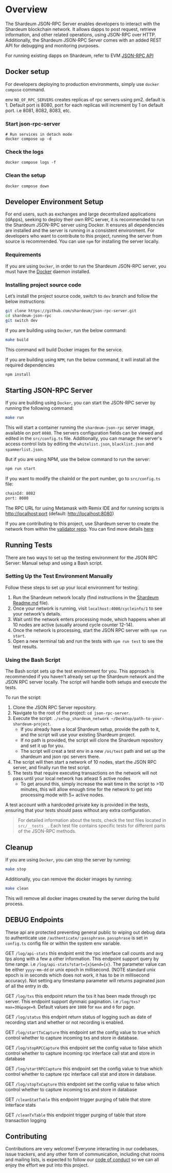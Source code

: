 # Overview

The Shardeum JSON-RPC Server enables developers to interact with the Shardeum blockchain network. It allows dapps to post request, retrieve information, and other related operations, using JSON-RPC over HTTP. Additionally, the Shardeum JSON-RPC Server comes with an added REST API for debugging and monitoring purposes.

For running existing dapps on Shardeum, refer to EVM [JSON-RPC API](https://ethereum.org/en/developers/docs/apis/json-rpc/)

## Docker setup

For developers deploying to production environments, simply use `docker compose` command.

env `NO_OF_RPC_SERVERS` creates replicas of rpc servers using pm2. default is 1. Default port is 8080, port for each replicas will increment by 1 on default port. i.e 8081, 8082, 8083, etc.

### Start json-rpc-server

```shell
# Run services in detach mode
docker compose up -d
```

### Check the logs

```shell
docker compose logs -f
```

### Clean the setup

```shell
docker compose down
```

## Developer Environment Setup

For end users, such as exchanges and large decentralized applications (dApps), seeking to deploy their own RPC server, it is recommended to run the Shardeum JSON-RPC server using Docker. It ensures all dependencies are installed and the server is running in a consistent environment. For developers who want to contribute to this project, running the server from source is recommended. You can use `npm` for installing the server locally.

### Requirements

If you are using `Docker`, in order to run the Shardeum JSON-RPC server, you must have the [Docker](https://docs.docker.com/get-docker/) daemon installed.

### Installing project source code

Let’s install the project source code, switch to `dev` branch and follow the below instructions:

```bash
git clone https://github.com/shardeum/json-rpc-server.git
cd shardeum-json-rpc
git switch dev
```

If you are building using `Docker`, run the below command:

```bash
make build
```

This command will build Docker images for the service.

If you are building using `NPM`, run the below command, it will install all the required dependencies

```bash
npm install
```

## Starting JSON-RPC Server

If you are building using `Docker`, you can start the JSON-RPC server by running the following command:

```bash
make run
```

This will start a container running the `shardeum-json-rpc` server image, available on port `8080`. The servers configuration fields can be viewed and edited in the `src/config.ts` file. Additionally, you can manage the server's access control lists by editing the `whitelist.json`, `blacklist.json` and `spammerlist.json`.

But if you are using NPM, use the below command to run the server:

```bash
npm run start
```

If you want to modify the chainId or the port number, go to `src/config.ts` file:

```bash
chainId: 8082
port: 8080
```

The RPC URL for using Metamask with Remix IDE and for running scripts is <http://localhost:port> (default: <http://localhost:8080>)

If you are contributing to this project, use Shardeum server to create the network from within the [validator repo](https://gitlab.com/shardus/archive/archive-server). You can find more details [here](https://github.com/shardeum/shardeum)

## Running Tests

There are two ways to set up the testing environment for the JSON RPC Server: Manual setup and using a Bash script.

### Setting Up the Test Environment Manually

Follow these steps to set up your local environment for testing:

1. Run the Shardeum network locally (find instructions in the [Shardeum Readme.md](https://github.com/shardeum/shardeum/blob/dev/README.md) file).
2. Once your network is running, visit `localhost:4000/cycleinfo/1` to see your network's details.
3. Wait until the network enters processing mode, which happens when all 10 nodes are active (usually around cycle counter 12-14).
4. Once the network is processing, start the JSON RPC server with `npm run start`.
5. Open a new terminal tab and run the tests with `npm run test` to see the test results.

### Using the Bash Script

The Bash script sets up the test environment for you. This approach is recommended if you haven't already set up the Shardeum network and the JSON RPC server locally. The script will handle both setups and execute the tests.

To run the script:

1. Clone the JSON RPC Server repository.
2. Navigate to the root of the project: `cd json-rpc-server`.
3. Execute the script: `./setup_shardeum_network ~/Desktop/path-to-your-shardeum-project`.
    - If you already have a local Shardeum setup, provide the path to it, and the script will use your existing Shardeum project.
    - If no path is provided, the script will clone the Shardeum repository and set it up for you.
    - The script will creat a test env in a new `/os/test` path and set up the shardeum and json rpc servers there.
4. The script will then start a network of 10 nodes, start the JSON RPC server, and finally run the test script.
5. The tests that require executing transactions on the network will not pass until your local network has atleast 5 active nodes 
    - To get around this, simply increase the wait time in the script to >10 minutes, this will allow enough time for the network to get into processing mode with 5+ active nodes.

A test account with a hardcoded private key is provided in the tests, ensuring that your tests should pass without any extra configuration.

> For detailed information about the tests, check the test files located in `src/__tests__`. Each test file contains specific tests for different parts of the JSON-RPC methods.

## Cleanup

If you are using `Docker`, you can stop the server by running:

```bash
make stop
```

Additionally, you can remove the docker images by running:

```bash
make clean
```

This will remove all docker images created by the server during the build process.

## DEBUG Endpoints

These api are protected preventing general public to wiping out debug data to authenticate use `/authenticate/:passphrase`. `passphrase` is set in `config.ts` config file or within the system env variable.

GET `/log/api-stats` this endpint emit the rpc interface call counts and avg tps along with a few a other information. This endpoint support query by time range. i.e `/log/api-stats?start={x}&end={x}`. The parameter value can be either `yyyy-mm-dd` or unix epoch in millisecond. (NOTE standard unix epoch is in seconds which does not work, it has to be in millisecond accuracy). Not setting any timestamp parameter will returns paginated json of all the entry in db.

GET `/log/txs` this endpoint return the txs it has been made through rpc server. This endpoint support dynmaic pagination. i.e `/log/txs?max=30&page=9`.
Default values are `1000` for `max` and `0` for page.

GET `/log/status` this endpint return status of logging such as date of recording start and whether or not recording is enabled.

GET `/log/startTxCapture` this endpoint set the config value to true which control whether to capture incoming txs and store in database.

GET `/log/stopRPCCapture` this endpoint set the config value to false which control whether to capture incoming rpc interface call stat and store in database

GET `/log/startRPCCapture` this endpoint set the config value to true which control whether to capture rpc interface call stat and store in database.

GET `/log/stopTxCapture` this endpoint set the config value to false which control whether to capture incoming txs and store in database

GET `/cleanStatTable` this endpoint trigger purging of table that store interface stats

GET `/cleanTxTable` this endpoint trigger purging of table that store transaction logging

## Contributing

Contributions are very welcome! Everyone interacting in our codebases, issue trackers, and any other form of communication, including chat rooms and mailing lists, is expected to follow our [code of conduct](CODE_OF_CONDUCT.md) so we can all enjoy the effort we put into this project.
